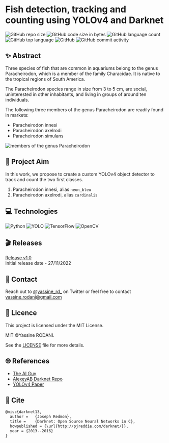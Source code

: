 # Fish detection, tracking and counting using YOLOv4 and Darknet

![GitHub repo size](https://img.shields.io/github/repo-size/yassine-rd/fish-detector?color=red&label=repository%20size)
![GitHub code size in bytes](https://img.shields.io/github/languages/code-size/yassine-rd/fish-detector?color=red)
![GitHub language count](https://img.shields.io/github/languages/count/yassine-rd/fish-detector)
![GitHub top language](https://img.shields.io/github/languages/top/yassine-rd/fish-detector)
![GitHub](https://img.shields.io/github/license/yassine-rd/fish-detector?color=yellow)
![GitHub commit activity](https://img.shields.io/github/commit-activity/m/yassine-rd/fish-detector?color=brightgreen&label=commits)

## ✨ Abstract

Three species of fish that are common in aquariums belong to the genus Paracheirodon, which is a member of the family Characidae. It is native to the tropical regions of South America.

The Paracheirodon species range in size from 3 to 5 cm, are social, uninterested in other inhabitants, and living in groups of around ten individuals.

The following three members of the genus Paracheirodon are readily found in markets:

- Paracheirodon innesi
- Paracheirodon axelrodi
- Paracheirodon simulans

![members of the genus Paracheirodon](https://raw.githubusercontent.com/yassine-rd/fish-detector/main/fish-species.png)

## 🎯 Project Aim

In this work, we propose to create a custom YOLOv4 object detector to track and count the two first classes.

1. Paracheirodon innesi, alias `neon_bleu`
2. Paracheirodon axelrodi, alias `cardinalis`

## 💻 Technologies

![Python](https://img.shields.io/badge/Python-%2312100E.svg?logo=python&style=for-the-badge&logoColor=blue)
![YOLO](https://img.shields.io/badge/YOLO-%2312100E.svg?logo=YOLO&style=for-the-badge&logoColor=00FFFF)
![TensorFlow](https://img.shields.io/badge/-TensorFlow-%2312100E.svg?&logo=TensorFlow&style=for-the-badge)
![OpenCV](https://img.shields.io/badge/-OpenCV-%2312100E.svg?&logo=OpenCV&style=for-the-badge&logoColor=5C3EE8)

## 🎬 Releases

[Release v1.0](https://github.com/yassine-rd/fish-detector/releases/tag/v1.0)  
Initial release date - 27/11/2022

## 💬 Contact

Reach out to [@yassine_rd_](https://twitter.com/yassine_rd_) on Twitter or feel free to contact yassine.rodani@gmail.com

## 🔑 Licence

This project is licensed under the MIT License.

MIT ©Yassine RODANI.

See the [LICENSE](https://github.com/yassine-rd/fish-detector/blob/master/LICENSE) file for more details.

## 🌐 References

- [The AI Guy](https://github.com/theAIGuysCode)
- [AlexeyAB Darknet Repo](https://github.com/AlexeyAB/darknet)
- [YOLOv4 Paper](https://arxiv.org/abs/2004.10934v1)

## 📜 Cite

```markdown
@misc{darknet13,
  author =   {Joseph Redmon},
  title =    {Darknet: Open Source Neural Networks in C},
  howpublished = {\url{http://pjreddie.com/darknet/}},
  year = {2013--2016}
}
```
